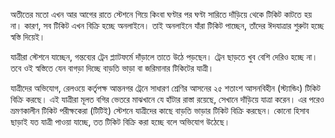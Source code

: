 অতীতের মতো এখন আর আগের রাতে স্টেশনে গিয়ে কিংবা ঘণ্টার পর ঘণ্টা সারিতে দাঁড়িয়ে থেকে টিকিট কাটতে হয় না। কারণ, সব টিকিট এখন বিক্রি হচ্ছে অনলাইনে। তাই অনলাইনে যাঁরা টিকিট পাচ্ছেন, তাঁদের ঈদযাত্রার শুরুটা হচ্ছে স্বস্তি দিয়েই।

যাত্রীরা স্টেশনে যাচ্ছেন, গন্তব্যের ট্রেন প্ল্যাটফর্মে দাঁড়ালে তাতে উঠে পড়ছেন। ট্রেন ছাড়তে খুব বেশি দেরিও হচ্ছে না। তবে ওই স্বস্তিতে যেন বাগড়া দিচ্ছে বাড়তি ভাড়া বা জরিমানার টিকিটের যাত্রী।

যাত্রীদের অভিযোগ, রেলওয়ে কর্তৃপক্ষ আন্তনগর ট্রেনে সাধারণ শ্রেণির আসনের ২৫ শতাংশ আসনবিহীন (স্ট্যান্ডিং) টিকিট বিক্রি করছে। এই যাত্রীরা মূলত বগির ভেতরে মাঝখানে যে হাঁটার রাস্তা রয়েছে, সেখানে দাঁড়িয়ে যাত্রা করেন। এর পরেও ভ্রমণকালীন টিকিট পরীক্ষকেরা (টিটিই) স্টেশনে যাত্রীদের কাছে বাড়তি ভাড়ার টিকিট বিক্রি করছেন। কোনো হিসাব ছাড়াই যত যাত্রী পাওয়া যাচ্ছে, তত টিকিট বিক্রি করা হচ্ছে বলে অভিযোগ উঠেছে।
